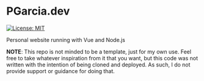 # PGarcia.dev
[![License: MIT](https://img.shields.io/badge/License-MIT-blue.svg)](https://opensource.org/licenses/MIT)

Personal website running with Vue and Node.js

**NOTE**: This repo is not minded to be a template, just for my own use. Feel free to take whatever inspiration from it that you want, but this code was not written with the intention of being cloned and deployed. As such, I do not provide support or guidance for doing that.
